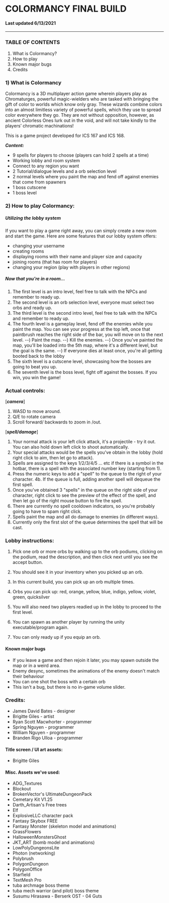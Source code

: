 # COLORMANCY FINAL BUILD
#### Last updated 6/13/2021
---
### TABLE OF CONTENTS

1) What is Colormancy?
1) How to play
2) Known major bugs
3) Credits


### 1) What is Colormancy

Colormancy is a 3D multiplayer action game wherein players play as Chromaturges, powerful magic-wielders who are tasked with bringing the gift of color to worlds which know only gray. These wizards combine colors into an almost limitless variety of powerful spells, which they use to spread color everywhere they go. They are not without opposition, however, as ancient Colorless Ones lurk out in the void, and will not take kindly to the players’ chromatic machinations! 

This is a game project developed for ICS 167 and ICS 168. 

**_Content:_**
+ 9 spells for players to choose (players can hold 2 spells at a time)
+ Working lobby and room system
+ Connect to any region you want
+ 2 Tutorial/dialogue levels and a orb selection level
+ 2 normal levels where you paint the map and fend off against enemies that come from spawners
+ 1 boss cutscene
+ 1 boss level


### 2) How to play Colormancy:

##### Utilizing the lobby system

If you want to play a game right away, you can simply create a new room and start the game.
Here are some features that our lobby system offers:

+ changing your username
+ creating rooms
+ displaying rooms with their name and player size and capacity
+ joining rooms (that has room for players)
+ changing your region (play with players in other regions)


##### Now that you're in a room...

1) The first level is an intro level, feel free to talk with the NPCs and remember to ready up.
1) The second level is an orb selection level, everyone must select two orbs and ready up.
2) The third level is the second intro level, feel free to talk with the NPCs and remember to ready up.
5) The fourth level is a gameplay level, fend off the enemies while you paint the map. You can see your progress at the top left,
once that paintbrush reaches the right side of the bar, you will move on to the next level.
--) Paint the map.
--) Kill the enemies.
--) Once you've painted the map, you'll be loaded into the 5th map, where it's a different level, but the goal is the same.
--) If everyone dies at least once, you're all getting booted back to the lobby
6) The sixth level is a cutscene level, showcasing how the bosses are going to beat you up.
7) The seventh level is the boss level, fight off against the bosses. If you win, you win the game!


### Actual controls:
[**_camera_**]
1. WASD to move around.
2. Q/E to rotate camera
3. Scroll forward/ backwards to zoom in /out.

[**_spell/damage_**]
1. Your normal attack is your left click attack, it's a projectile - try it out. You can also hold down left click to shoot automatically.
2. Your special attacks would be the spells you've obtain in the lobby (hold right click to aim, then let go to attack).
3. Spells are assigned to the keys 1/2/3/4/5 ... etc if there is a symbol in the hotbar, there is a spell with the associated number key (starting from 1).
4. Press the numeric keys to add a "spell" to the queue to the right of your character.
4b. If the queue is full, adding another spell will dequeue the first spell.
5. Once you've obtained 3 "spells" in the queue on the right side of your character, right click to see the preview of the effect of the spell, and then let go of the right mouse button to fire the spell.
6. There are currently no spell cooldown indicators, so you're probably going to have to spam right click.
7. Spells paint the map and all do damage to enemies (in different ways).
8. Currently only the first slot of the queue determines the spell that will be cast.


### Lobby instructions:
1) Pick one orb or more orbs by walking up to the orb podiums, clicking on the podium, read the description, and then click next until you see the accept button.
2) You should see it in your inventory when you picked up an orb.
3) In this current build, you can pick up an orb multiple times.
4) Orbs you can pick up: red, orange, yellow, blue, indigo, yellow, violet, green, quicksilver

5) You will also need two players readied up in the lobby to proceed to the first level.
6) You can spawn as another player by running the unity executable/program again.
7) You can only ready up if you equip an orb.


#### Known major bugs
- If you leave a game and then rejoin it later, you may spawn outside the map or in a weird area.
- Enemy desync, sometimes the animations of the enemy doesn't match their behaviour
- You can one shot the boss with a certain orb
- This isn't a bug, but there is no in-game volume slider.

### Credits:
+ James David Bates - designer
+ Brigitte Giles - artist
+ Ryan Scott Macwhorter - programmer
+ Spring Nguyen - programmer
+ William Nguyen - programmer
+ Branden Rigo Ulloa - programmer

#### Title screen / UI art assets: 
+ Brigitte Giles

#### Misc. Assets we've used:
+ ADG_Textures
+ Blockout
+ BrokenVector's UltimateDungeonPack
+ Cemetary Kit V1.25
+ Darth_Artisan's Free trees
+ Elf
+ ExplosiveLLC character pack
+ Fantasy Skybox FREE
+ Fantasy Monster (skeleton model and animations)
+ GrassFlowers
+ HalloweenMonstersGhost
+ JKT_ART (bomb model and animations)
+ LowPolyDungeonsLite
+ Photon (networking)
+ Polybrush
+ PolygonDungeon
+ PolygonOffice
+ Starfield
+ TextMesh Pro
+ tuba archmage boss theme
+ tuba mech warrior (and pilot) boss theme
+ Susumu Hirasawa - Berserk OST - 04 Guts